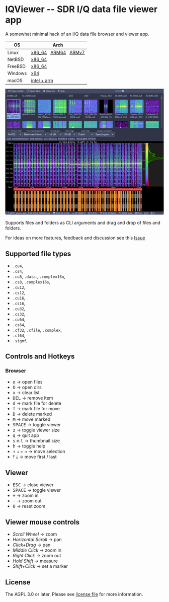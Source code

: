 # IQViewer -- SDR I/Q data file viewer app

A somewhat minimal hack of an I/Q data file browser and viewer app.

| OS | Arch |
|---|---|
| Linux   | [x86_64](https://github.com/triq-org/iqviewer/releases/download/0.4/IQViewer-Linux-amd64.zip) &nbsp; [ARM64](https://github.com/triq-org/iqviewer/releases/download/0.4/IQViewer-Linux-arm64.zip) &nbsp; [ARMv7](https://github.com/triq-org/iqviewer/releases/download/0.4/IQViewer-Linux-armv7.zip)|
| NetBSD  | [x86_64](https://github.com/triq-org/iqviewer/releases/download/0.4/IQViewer-NetBSD-amd64.zip) |
| FreeBSD | [x86_64](https://github.com/triq-org/iqviewer/releases/download/0.4/IQViewer-FreeBSD-amd64.zip) |
| Windows | [x64](https://github.com/triq-org/iqviewer/releases/download/0.4/IQViewer-Windows-x64.zip) |
| macOS   | [intel + arm](https://github.com/triq-org/iqviewer/releases/download/0.4/IQViewer.dmg) |

![Screenshot](web/IQViewer.png)

Supports files and folders as CLI arguments and drag and drop of files and folders.

For ideas on more features, feedback and discussion see this [Issue](https://github.com/triq-org/iqviewer/issues/1)

## Supported file types
- `.cu4`,
- `.cs4`,
- `.cu8`, `.data`., `.complex16u`,
- `.cs8`, `.complex16s`,
- `.cu12`,
- `.cs12`,
- `.cu16`,
- `.cs16`,
- `.cu32`,
- `.cs32`,
- `.cu64`,
- `.cs64`,
- `.cf32`, `.cfile`, `.complex`,
- `.cf64`,
- `.sigmf`,

## Controls and Hotkeys

### Browser
- <kbd>o</kbd> → open files
- <kbd>O</kbd> → open dirs
- <kbd>x</kbd> → clear list
- <kbd>DEL</kbd> → remove item
- <kbd>d</kbd> → mark file for delete
- <kbd>f</kbd> → mark file for move
- <kbd>D</kbd> → delete marked
- <kbd>M</kbd> → move marked
- <kbd>SPACE</kbd> → toggle viewer
- <kbd>z</kbd> → toggle viewer size
- <kbd>q</kbd> → quit app
- <kbd>s</kbd> <kbd>m</kbd> <kbd>l</kbd> → thumbnail size
- <kbd>h</kbd> → toggle help
- <kbd>↑</kbd> <kbd>↓</kbd> <kbd>←</kbd> <kbd>→</kbd> → move selection
- <kbd>⤒</kbd> <kbd>⤓</kbd> → move first / last

## Viewer
- <kbd>ESC</kbd> → close viewer
- <kbd>SPACE</kbd> → toggle viewer
- <kbd>+</kbd> → zoom in
- <kbd>-</kbd> → zoom out
- <kbd>0</kbd> → reset zoom

## Viewer mouse controls
- <em>Scroll Wheel</em> → zoom
- <em>Horizontal Scroll</em> → pan
- <em>Click+Drag</em> → pan
- <em>Middle Click</em> → zoom in
- <em>Right Click</em> → zoom out
- <em>Hold Shift</em> → measure
- <em>Shift+Click</em> → set a marker

## License

The AGPL 3.0 or later. Please see [license file](LICENSE) for more information.
